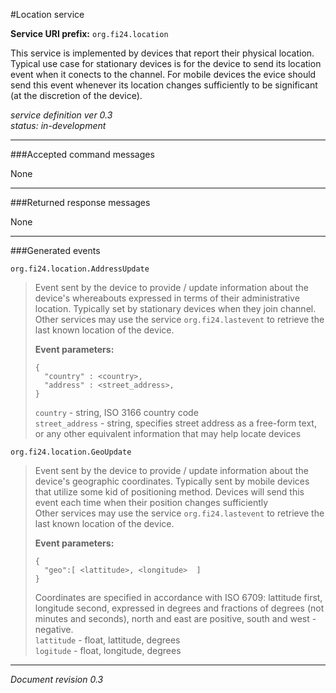 #Location service

**Service URI prefix:**    `org.fi24.location`

This service is implemented by devices that report their physical location. Typical use case for stationary devices is for the device to send its location event when it conects to the channel. For mobile devices the evice should send this event whenever its location changes sufficiently to be significant (at the discretion of the device).


*service definition ver 0.3*  
*status: in-development*


---

###Accepted command messages

None

---


###Returned response messages

None

---

###Generated events

`org.fi24.location.AddressUpdate`
> Event sent by the device to provide / update information about the device's whereabouts expressed in terms of their administrative location.
> Typically set by stationary devices when they join channel. Other services may use the service `org.fi24.lastevent` to retrieve the last known location of the device.  
> 
> **Event parameters:**
>```
>{  
>   "country" : <country>,
>   "address" : <street_address>,
>}
>```
>
> `country` - string, ISO 3166 country code  
> `street_address` - string, specifies street address as a free-form text, or any other equivalent information that may help locate devices  


`org.fi24.location.GeoUpdate`
> Event sent by the device to provide / update information about the device's geographic coordinates.
> Typically sent by mobile devices that utilize some kid of positioning method. Devices will send this event each time when their position changes sufficiently  
> Other services may use the service `org.fi24.lastevent` to retrieve the last known location of the device.  
> 
> **Event parameters:**
>```
>{  
>   "geo":[ <lattitude>, <longitude>  ]
>}
>```
>
> Coordinates are specified in accordance with ISO 6709: lattitude first, longitude second, expressed in degrees and fractions of degrees (not minutes and seconds), north and east are positive, south and west - negative.  
> `lattitude` - float, lattitude, degrees  
> `logitude` - float, longitude, degrees  




---

*Document revision 0.3*

